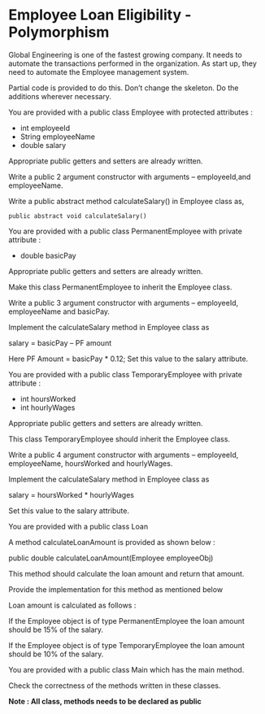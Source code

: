 # Employee Loan Eligibility - Polymorphism

Global Engineering is one of the fastest growing company. It needs to automate the transactions performed in the organization.  As start up, they need to automate the Employee management system. 

Partial code is provided to do this. Don’t change the skeleton. Do the additions wherever necessary.


You are provided with a public class Employee with protected attributes :

- int employeeId
- String employeeName
- double salary

Appropriate public getters and setters are already written.

Write a public 2 argument constructor with arguments – employeeId,and employeeName.

Write a public abstract method calculateSalary()  in Employee class as,     

`public abstract void calculateSalary()`

You are provided with a public class PermanentEmployee with private attribute : 

- double basicPay

Appropriate public getters and setters are already written.

Make this class PermanentEmployee to inherit the Employee class.

Write a public 3 argument constructor with arguments – employeeId, employeeName and basicPay.  

Implement the calculateSalary method in Employee class as

salary = basicPay – PF amount

Here PF Amount = basicPay * 0.12; Set this value to the salary attribute.

You are provided with a public class TemporaryEmployee with private attribute : 

- int  hoursWorked
- int hourlyWages

Appropriate public getters and setters are already written.

This class TemporaryEmployee should inherit the Employee class.

Write a public 4 argument constructor with arguments – employeeId, employeeName, hoursWorked and hourlyWages.  

Implement the calculateSalary method in Employee class as

salary = hoursWorked * hourlyWages

Set this value to the salary attribute.

You are provided with a public class Loan

A method calculateLoanAmount is provided as shown below :

public double calculateLoanAmount(Employee employeeObj)

This method should calculate the loan amount and return that amount. 

Provide the implementation for this method as mentioned below

Loan amount is calculated as follows :

If the Employee object is of type PermanentEmployee the loan amount should be 15%  of the salary.  

If the Employee object is of type TemporaryEmployee the loan amount should be 10%  of the salary.

You are provided with a public class Main which has the main method.  

Check the correctness of the methods written in these classes.

**Note :  All class, methods needs to be declared as public**